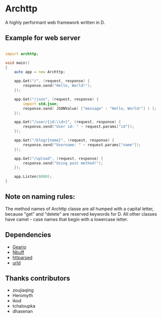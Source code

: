 # Archttp
A highly performant web framework written in D.

## Example for web server
```D

import archttp;

void main()
{
    auto app = new Archttp;

    app.Get("/", (request, response) {
        response.send("Hello, World!");
    });

    app.Get("/json", (request, response) {
        import std.json;
        response.send( JSONValue( ["message" : "Hello, World!"] ) );
    });

    app.Get("/user/{id:\\d+}", (request, response) {
        response.send("User id: " ~ request.params["id"]);
    });

    app.Get("/blog/{name}", (request, response) {
        response.send("Username: " ~ request.params["name"]);
    });

    app.Get("/upload", (request, response) {
        response.send("Using post method!");
    });

    app.Listen(8080);
}

```

## Note on naming rules:
The method names of Archttp classe are all humped with a capital letter, because "get" and "delete" are reserved keywords for D.
All other classes have camel - case names that begin with a lowercase letter.

## Dependencies
 * [Geario](https://github.com/kerisy/geario)
 * [Nbuff](https://github.com/ikod/nbuff)
 * [httparsed](https://github.com/tchaloupka/httparsed)
 * [urld](https://github.com/dhasenan/urld)

## Thanks contributors
 * zoujiaqing
 * Heromyth
 * ikod
 * tchaloupka
 * dhasenan
